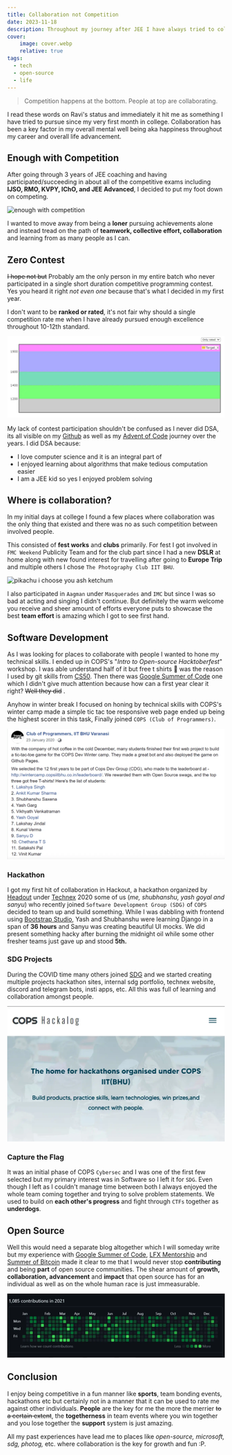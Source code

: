 ```yaml
---
title: Collaboration not Competition
date: 2023-11-18
description: Throughout my journey after JEE I have always tried to collaborate with people and not compete with them and it has been a key factor in my overall happiness, growth and career advancement.
cover:
    image: cover.webp
    relative: true
tags:
  - tech
  - open-source
  - life
---
```

>Competition happens at the bottom. People at top are collaborating.

I read these words on Ravi's status and immediately it hit me as something I have tried to pursue since my very first month in college. Collaboration has been a key factor in my overall mental well being aka happiness throughout my career and overall life advancement.

## Enough with Competition

After going through 3 years of JEE coaching and having participated/succeeding in about all of the competitive exams including **IJSO, RMO, KVPY, IChO, and JEE Advanced**, I decided to put my foot down on competing.

![enough with competition](https://media.giphy.com/media/3oEduKiu3xvjkYvCww/giphy.gif)

I wanted to move away from being a **loner** pursuing achievements alone and instead tread on the path of **teamwork, collective effort, collaboration** and learning from as many people as I can.

## Zero Contest

~~I hope not but~~ Probably am the only person in my entire batch who never participated in a single short duration competitive programming contest. Yes you heard it right *not even one* because that's what I decided in my first year.

I don't want to be **ranked or rated**, it's not fair why should a single competition rate me when I have already pursued enough excellence throughout 10-12th standard.

![codeforces zero contest](cf_chart.webp)

My lack of contest participation shouldn't be confused as I never did DSA, its all visible on my [Github](https://github.com/king-11/Competitive-Programming)  as well as my [Advent of Code](https://github.com/king-11/AdventOfCode) journey over the years. I did DSA because:
- I love computer science and it is an integral part of
- I enjoyed learning about algorithms that make tedious computation easier
- I am a JEE kid so yes I enjoyed problem solving

## Where is collaboration?

In my initial days at college I found a few places where collaboration was the only thing that existed and there was no as such competition between involved people.

This consisted of **fest works** and **clubs** primarily. For fest I got involved in `FMC Weekend` Publicity Team and for the club part since I had a new **DSLR** at home along with new found interest for travelling after going to **Europe Trip** and multiple others I chose `The Photography Club IIT BHU`.

![pikachu i choose you ash ketchum](https://media.giphy.com/media/v1.Y2lkPTc5MGI3NjExNzN6d2Y3ZGhwaWY1N3RoeDRmdG14ZGFhaXk1cTAwbXhkcXNuNWRueSZlcD12MV9pbnRlcm5hbF9naWZfYnlfaWQmY3Q9Zw/7ISIRaCMrgFfa/giphy.gif)

I also participated in `Aagman` under `Masquerades` and `IMC` but since I was so bad at acting and singing I didn't continue. But definitely the warm welcome you receive and sheer amount of efforts everyone puts to showcase the best **team effort** is amazing which I got to see first hand.

## Software Development

As I was looking for places to collaborate with people I wanted to hone my technical skills. I ended up in COPS's "*Intro to Open-source Hacktoberfest*" workshop. I was able understand half of it but free t shirts 🎽 was the reason I used by git skills from [CS50](https://pll.harvard.edu/course/cs50-introduction-computer-science). Then there was [Google Summer of Code](https://king-11.github.io/blog/posts/gsoc/) one which I didn't give much attention because how can a first year clear it right? ~~Well they did~~ .

Anyhow in winter break I focused on honing by technical skills with COPS's winter camp made a simple tic tac toe responsive web page ended up being the highest scorer in this task, Finally joined `COPS (Club of Programmers)`.

![cops wintercamp winner king-11](cops_wintercamp.webp)

### Hackathon

I got my first hit of collaboration in Hackout, a hackathon organized by [Headout](https://www.headout.com/) under [Technex](https://technex.co.in) 2020 some of us (*me, shubhanshu, yash goyal and sanyu*) who recently joined `Software Development Group (SDG)` of `COPS` decided to team up and build something.  While I was dabbling with frontend using [Bootstrap Studio](https://bootstrap.io), Yash and Shubhanshu were learning Django in a span of **36 hours** and Sanyu was creating beautiful UI mocks. We did present something hacky after burning the midnight oil while some other fresher teams just gave up and stood **5th.**

### SDG Projects

During the COVID time many others joined [SDG](https://sdg.copsiitbhu.co.in) and we started creating multiple projects hackathon sites, internal sdg portfolio, technex website, discord and telegram bots, insti apps, etc. All this was full of learning and collaboration amongst people.

![cops hackalog home page](cops_hackalog.webp)

### Capture the Flag

It was an initial phase of COPS `Cybersec` and I was one of the first few selected but my primary interest was in Software so I left it for `SDG`. Even though I left as I couldn't manage time between both I always enjoyed the whole team coming together and trying to solve problem statements. We used to build on **each other's progress** and fight through `CTFs` together as **underdogs**.

## Open Source

Well this would need a separate blog altogether which I will someday write but my experience with [Google Summer of Code](https://king-11.github.io/blog/posts/gsoc-report/), [LFX Mentorship](https://king-11.github.io/blog/posts/lfx-report/) and [Summer of Bitcoin](https://www.linkedin.com/posts/lakshyasingh11_technology-people-security-activity-7063354741304549376-JF8O?utm_source=share&utm_medium=member_desktop) made it clear to me that I would never stop **contributing** and being **part** of open source communities. The shear amount of **growth, collaboration, advancement** and **impact** that open source has for an individual as well as on the whole human race is just immeasurable.

![github contribution graph of king-11](github_contribution.webp)

## Conclusion

I enjoy being competitive in a fun manner like **sports**, team bonding events, hackathons etc but certainly not in a manner that it can be used to rate me against other individuals. **People** are the key for me the more the merrier ~~to a certain extent~~, the **togetherness** in team events where you win together and you lose together the **support** system is just amazing.

All my past experiences have lead me to places like *open-source, microsoft, sdg, photog,* etc. where collaboration is the key for growth and fun :P.
